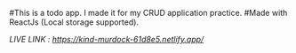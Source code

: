 #This is a todo app. I made it for my CRUD application practice.
#Made with ReactJs (Local storage supported).

*LIVE LINK : https://kind-murdock-61d8e5.netlify.app/* 
